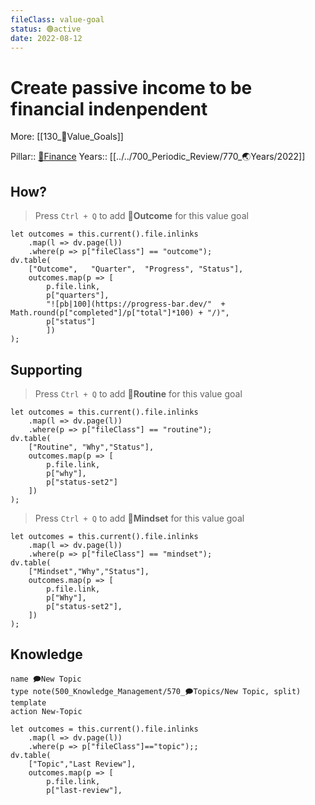 ```yaml
---
fileClass: value-goal
status: 🟢active
date: 2022-08-12  
---
```


# Create passive income to be financial indenpendent
More: [[130_🌟Value_Goals]]

Pillar:: [💸Finance](100_Goal_Management/110_🏛Pillars/💸Finance.md) 
Years:: [[../../700_Periodic_Review/770_🌏Years/2022]]  

## How?
> Press `Ctrl + Q`  to add **🎯Outcome** for this value goal  
```dataviewjs
let outcomes = this.current().file.inlinks
	.map(l => dv.page(l))
    .where(p => p["fileClass"] == "outcome");
dv.table(
    ["Outcome",   "Quarter",  "Progress", "Status"],
    outcomes.map(p => [
        p.file.link,
        p["quarters"],
        "![pb|100](https://progress-bar.dev/"  + Math.round(p["completed"]/p["total"]*100) + "/)",
        p["status"]
	    ])
);
```

## Supporting
> Press `Ctrl + Q`  to add **🔁Routine** for this value goal  
```dataviewjs
let outcomes = this.current().file.inlinks
	.map(l => dv.page(l))
    .where(p => p["fileClass"] == "routine");
dv.table(
    ["Routine", "Why","Status"],
    outcomes.map(p => [
        p.file.link,
        p["why"],
        p["status-set2"]
    ])
);
```
> Press `Ctrl + Q`  to add **🤯Mindset** for this value goal  
```dataviewjs
let outcomes = this.current().file.inlinks
	.map(l => dv.page(l))
    .where(p => p["fileClass"] == "mindset");
dv.table(
    ["Mindset","Why","Status"],
    outcomes.map(p => [
        p.file.link,
        p["Why"],
        p["status-set2"],
    ])
);
```

## Knowledge
```button
name 🗩New Topic
type note(500_Knowledge_Management/570_🗩Topics/New Topic, split) template
action New-Topic
```
```dataviewjs
let outcomes = this.current().file.inlinks
	.map(l => dv.page(l))
    .where(p => p["fileClass"]=="topic");;
dv.table(
    ["Topic","Last Review"],
    outcomes.map(p => [
        p.file.link,
        p["last-review"],
 